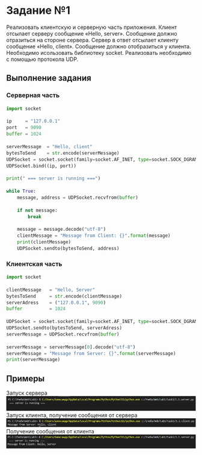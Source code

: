 # Задание №1

Реализовать клиентскую и серверную часть приложения. Клиент отсылает серверу
сообщение «Hello, server». Сообщение должно отразиться на стороне сервера.
Сервер в ответ отсылает клиенту сообщение «Hello, client». Сообщение должно
отобразиться у клиента. Необходимо исользовать библиотеку socket. Реализовать необходимо
с помощью протокола UDP.

## Выполнение задания
### Серверная часть

```py
import socket

ip     = "127.0.0.1"
port   = 9090
buffer = 1024

serverMessage  = "Hello, client"
bytesToSend    = str.encode(serverMessage)
UDPSocket = socket.socket(family=socket.AF_INET, type=socket.SOCK_DGRAM)
UDPSocket.bind((ip, port))

print(" === server is running ===")

while True:
    message, address = UDPSocket.recvfrom(buffer)

    if not message:
        break
    
    message = message.decode("utf-8")
    clientMessage = "Message from Client: {}".format(message)
    print(clientMessage)
    UDPSocket.sendto(bytesToSend, address)
```

### Клиентская часть

```py
import socket

clientMessage   = "Hello, Server"
bytesToSend     = str.encode(clientMessage)
serverAdress    = ("127.0.0.1", 9090)
buffer          = 1024

UDPSocket = socket.socket(family=socket.AF_INET, type=socket.SOCK_DGRAM)
UDPSocket.sendto(bytesToSend, serverAdress)
serverMessage = UDPSocket.recvfrom(buffer)

serverMessage = serverMessage[0].decode("utf-8")
serverMessage = "Message from Server: {}".format(serverMessage)
print(serverMessage)
```

## Примеры

Запуск сервера
![Пример задания 1.1](pic/task1_startServer.png)
Запуск клиента, получение сообщения от сервера
![Пример задания 1.2](pic/task1_startClient.png)
Получение сообщения от клиента
![Пример задания 1.3](pic/task1_serverAfterConnection.png)